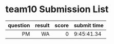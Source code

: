# team10 Submission List
question | result | score | submit time
----:|----:|-----:|-----
PM | WA | 0 |  9:45:41.34 
